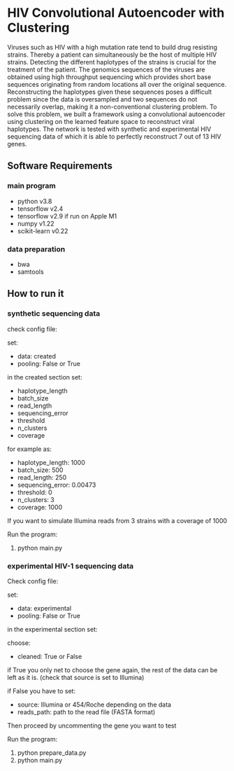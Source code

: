 # HIV Convolutional Autoencoder with Clustering

Viruses such as HIV with a high mutation rate tend to build drug resisting strains. Thereby a patient can simultaneously
be the host of multiple HIV strains. Detecting the different haplotypes of the strains is crucial for the treatment of
the patient. The genomics sequences of the viruses are obtained using high throughput sequencing which provides short
base sequences originating from random locations all over the original sequence. Reconstructing the haplotypes given
these sequences poses a difficult problem since the data is oversampled and two sequences do not necessarily overlap,
making it a non-conventional clustering problem. To solve this problem, we built a framework using a convolutional
autoencoder using clustering on the learned feature space to reconstruct viral haplotypes. The network is tested with
synthetic and experimental HIV sequencing data of which it is able to perfectly reconstruct 7 out of 13 HIV genes.

## Software Requirements

### main program

- python v3.8
- tensorflow v2.4
- tensorflow v2.9 if run on Apple M1
- numpy v1.22
- scikit-learn v0.22

### data preparation

- bwa
- samtools

## How to run it

### synthetic sequencing data

check config file:

set:

- data: created
- pooling: False or True

in the created section set:

- haplotype_length
- batch_size
- read_length
- sequencing_error
- threshold
- n_clusters
- coverage

for example as:

- haplotype_length: 1000
- batch_size: 500
- read_length: 250
- sequencing_error: 0.00473
- threshold: 0
- n_clusters: 3
- coverage: 1000

If you want to simulate Illumina reads from 3 strains with a coverage of 1000

Run the program:

1. python main.py

### experimental HIV-1 sequencing data

Check config file:

set:

- data: experimental
- pooling: False or True

in the experimental section set:

choose:

- cleaned: True or False

if True you only net to choose the gene again, the rest of the data can be left as it is. (check that source is set to
Illumina)

if False you have to set:

- source: Illumina or 454/Roche depending on the data
- reads_path: path to the read file (FASTA format)

Then proceed by uncommenting the gene you want to test

Run the program:

1. python prepare_data.py
2. python main.py
